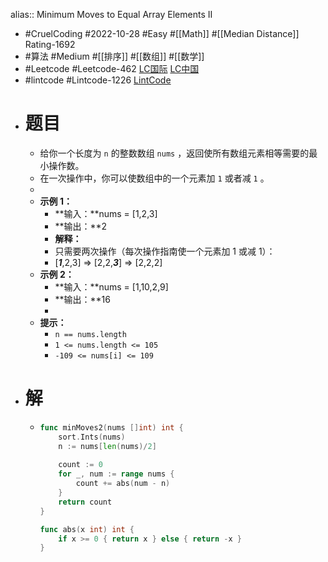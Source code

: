alias:: Minimum Moves to Equal Array Elements II
- #CruelCoding #2022-10-28 #Easy #[[Math]] #[[Median Distance]] Rating-1692
- #算法 #Medium #[[排序]] #[[数组]] #[[数学]]
- #Leetcode #Leetcode-462 [LC国际](https://leetcode.com/problems/minimum-moves-to-equal-array-elements-ii/) [LC中国](https://leetcode.cn/problems/minimum-moves-to-equal-array-elements-ii/)
- #lintcode #Lintcode-1226 [LintCode](https://www.lintcode.com/problem/1226/)
- # 题目
	- 给你一个长度为 `n` 的整数数组 `nums` ，返回使所有数组元素相等需要的最小操作数。
	- 在一次操作中，你可以使数组中的一个元素加 `1` 或者减 `1` 。
	-
	- **示例 1：**
		- **输入：**nums = [1,2,3]
		- **输出：**2
		- **解释：**
		- 只需要两次操作（每次操作指南使一个元素加 1 或减 1）：
		- [***1***,2,3] => [2,2,***3***] => [2,2,2]
	- **示例 2：**
		- **输入：**nums = [1,10,2,9]
		- **输出：**16
		-
	- **提示：**
		- `n == nums.length`
		- `1 <= nums.length <= 105`
		- `-109 <= nums[i] <= 109`
- # 解
	- ```go
	  func minMoves2(nums []int) int {
	      sort.Ints(nums)
	      n := nums[len(nums)/2]
	      
	      count := 0
	      for _, num := range nums {
	          count += abs(num - n)
	      }
	      return count
	  }
	  
	  func abs(x int) int {
	      if x >= 0 { return x } else { return -x }
	  }
	  ```